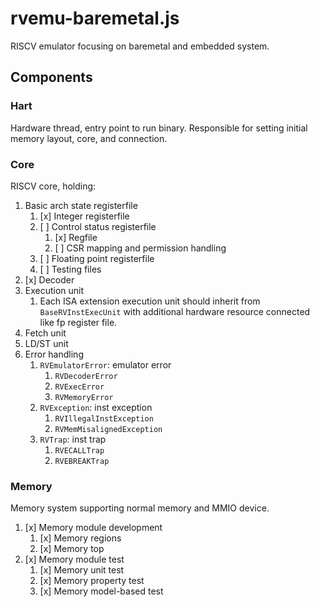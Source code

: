# rvemu-baremetal.js

RISCV emulator focusing on baremetal and embedded system.

## Components

### Hart

Hardware thread, entry point to run binary. Responsible for setting initial memory layout, core, and connection.

### Core

RISCV core, holding:

1. Basic arch state registerfile
   1. [x] Integer registerfile
   2. [ ] Control status registerfile
      1. [x] Regfile
      2. [ ] CSR mapping and permission handling
   3. [ ] Floating point registerfile
   4. [ ] Testing files
2. [x] Decoder
3. Execution unit
   1. Each ISA extension execution unit should inherit from `BaseRVInstExecUnit` with additional hardware resource connected like fp register file.
4. Fetch unit
5. LD/ST unit
6. Error handling
   1. `RVEmulatorError`: emulator error
      1. `RVDecoderError`
      2. `RVExecError`
      3. `RVMemoryError`
   2. `RVException`: inst exception
      1. `RVIllegalInstException`
      2. `RVMemMisalignedException`
   3. `RVTrap`: inst trap
      1. `RVECALLTrap`
      2. `RVEBREAKTrap`

### Memory

Memory system supporting normal memory and MMIO device.

1. [x] Memory module development
   1. [x] Memory regions
   2. [x] Memory top
2. [x] Memory module test
   1. [x] Memory unit test
   2. [x] Memory property test
   3. [x] Memory model-based test
